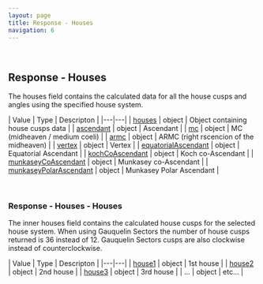 ```yaml
---
layout: page
title: Response - Houses
navigation: 6
---
```


<style>
	.inner a {
		color: royalblue;
		font-weight: bold;
	}
	.inner code {
		font-size: 100%;
	}
	.navigation li {
		padding: 5px;
	}
	@media (min-width: 745px) {
		.sidebar {
			width: 30%;
		}
	}
</style>

<br>

## Response - Houses

The houses field contains the calculated data for all the house cusps and angles using the specified house system.

| Value | Type | Descripton |
|---|---|
| [houses](#houses) | object | Object containing house cusps data |
| [ascendant](/astrologico/res_data.html) | object | Ascendant |
| [mc](/astrologico/res_data.html) | object | MC (midheaven / medium coeli) |
| [armc](/astrologico/res_data.html) | object | ARMC (right rscencion of the midheaven) |
| [vertex](/astrologico/res_data.html) | object | Vertex |
| [equatorialAscendant](/astrologico/res_data.html) | object | Equatorial Ascendant |
| [kochCoAscendant](/astrologico/res_data.html) | object | Koch co-Ascendant |
| [munkaseyCoAscendant](/astrologico/res_data.html) | object | Munkasey co-Ascendant |
| [munkaseyPolarAscendant](/astrologico/res_data.html) | object | Munkasey Polar Ascendant |

<br>

### Response - Houses - Houses

The inner houses field contains the calculated house cusps for the selected house system. When using Gauquelin Sectors the number of house cusps returned is 36 instead of 12. Gauquelin Sectors cusps are also clockwise instead of counterclockwise.

| Value | Type | Descripton |
|---|---|
| [house1](/astrologico/res_data.html) | object | 1st house |
| [house2](/astrologico/res_data.html) | object | 2nd house |
| [house3](/astrologico/res_data.html) | object | 3rd house |
| ... | object | etc... |

<br><br><br>
